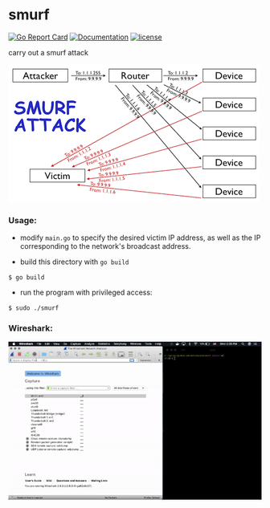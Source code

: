 # smurf

[![Go Report Card](https://goreportcard.com/badge/github.com/adrianosela/smurf)](https://goreportcard.com/report/github.com/adrianosela/smurf)
[![Documentation](https://godoc.org/github.com/adrianosela/smurf?status.svg)](https://godoc.org/github.com/adrianosela/smurf)
[![license](https://img.shields.io/github/license/adrianosela/smurf.svg)](https://github.com/adrianosela/smurf/blob/master/LICENSE)

carry out a smurf attack

![](.media/smurf_attack_diagram.png)

### Usage:

* modify `main.go` to specify the desired victim IP address, as well as the IP corresponding to the network's broadcast address.

* build this directory with `go build`

```
$ go build
```

* run the program with privileged access:

```
$ sudo ./smurf
```

### Wireshark:

![](.media/run.gif)

